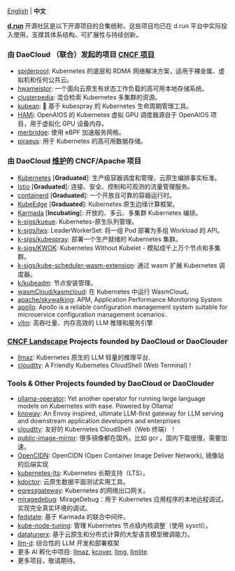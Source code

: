 [English](https://github.com/DaoCloud/.github/blob/main/profile/README.md) | **中文**

[**d.run**](https://d.run/) 开源社区是以下开源项目的合集统称，这些项目均已在 d.run 平台中实际投入使用，支撑其体系结构、可扩展性与持续创新。

### 由 DaoCloud （联合）发起的项目 [CNCF 项目](https://www.cncf.io/sandbox-projects/) 
- [spiderpool](https://github.com/spidernet-io/spiderpool): Kubernetes 的底层和 RDMA 网络解决方案，适用于裸金属、虚拟机和任何公共云。
- [hwameistor](https://github.com/hwameistor/hwameistor): 一个面向云原生有状态工作负载的高可用本地存储系统。
- [clusterpedia](https://github.com/clusterpedia-io/clusterpedia): 混合检索 Kubernetes 多集群的资源。
- [kubean](https://github.com/kubean-io/kubean): :seedling: 基于 kubespray 的 Kubernetes 生命周期管理工具。
- [HAMi](https://github.com/Project-HAMi/HAMi): OpenAIOS 的 Kubernetes 虚拟 GPU 调度器源自于 OpenAIOS 项目，用于虚拟化 GPU 设备内存。
- [merbridge](https://github.com/merbridge/merbridge): 使用 eBPF 加速服务网格。
- [piraeus](https://github.com/piraeusdatastore/piraeus): 用于 Kubernetes 的高可用数据存储。

### 由 DaoCloud [维护](https://github.com/cncf/foundation/blob/main/project-maintainers.csv)的 CNCF/Apache 项目

- [Kubernetes](https://github.com/kubernetes/kubernetes) [**Graduated**]: 生产级容器调度和管理，云原生编排事实标准。
- [Istio](https://github.com/istio/istio) [**Graduated**]: 连接、安全、控制和可观测的流量管理服务。
- [containerd](https://github.com/containerd/containerd) [**Graduated**]: 一个开放且可靠的容器运行时。
- [KubeEdge](https://github.com/kubeedge/kubeedge) [**Graduated**]: Kubernetes 原生边缘计算框架。
- [Karmada](https://github.com/karmada-io/karmada) [**Incubating**]: 开放的、多云、多集群 Kubernetes 编排。
- [k-sigs/kueue](https://github.com/kubernetes-sigs/kueue): Kubernetes-原生队列管理。
- [k-sigs/lws](https://github.com/kubernetes-sigs/lws): LeaderWorkerSet: 将一组 Pod 部署为多组 Workload 的 API。
- [k-sigs/kubespray](https://github.com/kubernetes-sigs/kubespray): 部署一个生产就绪的 Kubernetes 集群。
- [k-sigs/KWOK](https://github.com/kubernetes-sigs/kwok): Kubernetes Without Kubelet - 模拟成千上万个节点和多集群。
- [k-sigs/kube-scheduler-wasm-extension](https://github.com/kubernetes-sigs/kube-scheduler-wasm-extension): 通过 wasm 扩展 Kubernetes 调度器。
- [k/kubeadm](https://github.com/kubernetes/kubeadm/): 节点安装管理。
- [wasmCloud/kasmcloud](https://github.com/wasmCloud/kasmcloud): 在 Kubernetes 中运行 WasmCloud。
- [apache/skywalking](https://github.com/apache/skywalking): APM, Application Performance Monitoring System
- [apollo](https://github.com/apolloconfig/apollo): Apollo is a reliable configuration management system suitable for microservice configuration management scenarios.
- [vllm](https://github.com/vllm-project/vllm): 高吞吐量、内存高效的 LLM 推理和服务引擎

### [CNCF Landscape](https://landscape.cncf.io/) Projects founded by DaoCloud or DaoClouder
- [llmaz](https://github.com/InftyAI/llmaz): Kubernetes 原生的 LLM 轻量的推理平台.
- [cloudtty](https://github.com/cloudtty/cloudtty): A Friendly Kubernetes CloudShell (Web Terminal) !

### Tools & Other Projects founded by DaoCloud or DaoClouder
- [ollama-operator](https://github.com/nekomeowww/ollama-operator): Yet another operator for running large language models on Kubernetes with ease. Powered by Ollama! 
- [knoway](https://github.com/knoway-dev/knoway): An Envoy inspired, ultimate LLM-first gateway for LLM serving and downstream application developers and enterprises
- [cloudtty](https://github.com/cloudtty/cloudtty): 友好的 Kubernetes CloudShell（Web 终端）！
- [public-image-mirror](https://github.com/DaoCloud/public-image-mirror): 很多镜像都在国外。比如 gcr 。国内下载很慢，需要加速。
- [OpenCIDN](https://github.com/OpenCIDN/OpenCIDN): OpenCIDN (Open Container Image Deliver Network), 镜像站的后端实现
- [kubernetes-lts](https://github.com/klts-io/kubernetes-lts): Kubernetes 长期支持（LTS）。
- [kdoctor](https://github.com/kdoctor-io/kdoctor): 云原生数据平面测试实用工具。
- [egressgateway](https://github.com/spidernet-io/egressgateway): Kubernetes 的网络出口网关。
- [miragedebug](https://github.com/miragedebug/miragedebug): MirageDebug：用于 Kubernetes 应用程序的本地远程调试，实现完全真实环境的调试。
- [fedstate](https://github.com/fedstate/fedstate): 基于 Karmada 的联合中间件。
- [kube-node-tuning](https://github.com/kubean-io/kube-node-tuning): 管理 Kubernetes 节点级内核调整（使用 sysctl）。
- [datatunerx](https://github.com/DataTunerX/datatunerx): 基于云原生和分布式计算的大型语言模型微调能力。
- [llm-d](https://github.com/llm-d/llm-d): 综合性的 LLM 开发和部署框架
- 更多 AI 孵化中项目: [llmaz](https://github.com/InftyAI/llmaz), [kcover](https://github.com/BaizeAI/kcover), [llmg](https://github.com/lingticio/llmg), [llmlite](https://github.com/InftyAI/llmlite).
- 更多项目，敬请期待。
